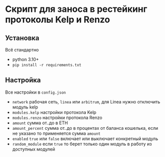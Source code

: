 # Скрипт для заноса в рестейкинг протоколы Kelp и Renzo

## Установка

Всё стандартно

* python 3.10+
* `pip install -r requirements.txt`

## Настройка

Все настройки в  `config.json`

* `network` рабочая сеть, `linea` или `arbitrum`, для Linea нужно отключить модуль kelp
* `modules.kelp` настройки протокола Kelp
* `modules.renzo` настройки протокола Renzo
* `amount` сумма от..до в ETH
* `amount_percent` сумма от..до в процентах от баланса кошелька, если не указано то применяется сумма `amount`
* `enabled` `true` или `false` включает или выключает конкретный модуль
* `random_module` если `true` то берет только один модуль в работу из доступных модулей

